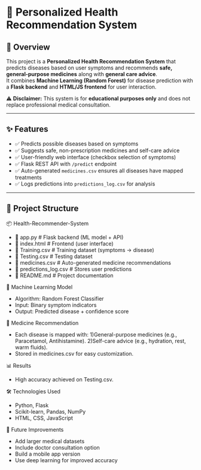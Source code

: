 # 🏥 Personalized Health Recommendation System

## 📌 Overview
This project is a **Personalized Health Recommendation System** that predicts diseases based on user symptoms and recommends **safe, general-purpose medicines** along with **general care advice**.  
It combines **Machine Learning (Random Forest)** for disease prediction with a **Flask backend** and **HTML/JS frontend** for user interaction.

⚠️ **Disclaimer:** This system is for **educational purposes only** and does not replace professional medical consultation.

---

## ✨ Features
- ✅ Predicts possible diseases based on symptoms  
- ✅ Suggests safe, non-prescription medicines and self-care advice  
- ✅ User-friendly web interface (checkbox selection of symptoms)  
- ✅ Flask REST API with `/predict` endpoint  
- ✅ Auto-generated `medicines.csv` ensures all diseases have mapped treatments  
- ✅ Logs predictions into `predictions_log.csv` for analysis  

---

## 📂 Project Structure
📦 Health-Recommender-System
 - 📜 app.py # Flask backend (ML model + API)
 - 📜 index.html # Frontend (user interface)
 - 📜 Training.csv # Training dataset (symptoms → disease)
 - 📜 Testing.csv # Testing dataset
 - 📜 medicines.csv # Auto-generated medicine recommendations
 - 📜 predictions_log.csv # Stores user predictions
 - 📜 README.md # Project documentation

🧠 Machine Learning Model
 - Algorithm: Random Forest Classifier
 - Input: Binary symptom indicators
 - Output: Predicted disease + confidence score

💊 Medicine Recommendation
- Each disease is mapped with:
  1)General-purpose medicines (e.g., Paracetamol, Antihistamine).
  2)Self-care advice (e.g., hydration, rest, warm fluids).
- Stored in medicines.csv for easy customization.

📊 Results
- High accuracy achieved on Testing.csv.

🛠️ Technologies Used
- Python, Flask
- Scikit-learn, Pandas, NumPy
- HTML, CSS, JavaScript

📌 Future Improvements
- Add larger medical datasets
- Include doctor consultation option
- Build a mobile app version
- Use deep learning for improved accuracy
